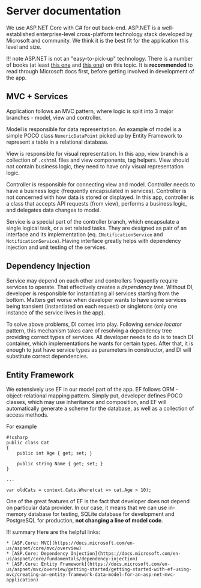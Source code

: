 # Server documentation

We use ASP.NET Core with C# for out back-end.
ASP.NET is a well-established enterprise-level cross-platform technology stack developed by Microsoft and community.
We think it is the best fit for the application this level and size.

!!! note
	ASP.NET is not an "easy-to-pick-up" technology.
	There is a number of books (at least [this one](https://www.apress.com/us/book/9781484203989) and [this one](https://www.apress.com/us/book/9781484213339)) on this topic.
	It is **recommended** to read through Microsoft docs first, before getting involved in development of the app.

## MVC + Services

Application follows an MVC pattern, where logic is split into 3 major branches - model, view and controller.

Model is responsible for data representation. 
An example of model is a simple POCO class `NumericDataPoint` picked up by Entity Framework to represent a table in a relational database.

View is responsible for visual representation. 
In this app, view branch is a collection of `.cshtml` files and view components, tag helpers. View should not contain business logic, they need to have only visual representation logic.

Controller is responsible for connecting view and model.
Controller needs to have a business logic (frequently encapsulated in services).
Controller is not concerned with how data is stored or displayed.
In this app, controller is a class that accepts API requests (from view), performs a business logic, and delegates data changes to model.

Service is a special part of the controller branch, which encapsulate a single logical task, or a set related tasks.
They are designed as pair of an interface and its implementation (eq. `INotificationService` and `NotificationService`).
Having interface greatly helps with dependency injection and unit testing of the services.

## Dependency Injection

Service may depend on each other and controllers frequently require services to operate.
That effectively creates a *dependency tree*.
Without DI, developer is responsible for instantiating all services starting from the bottom.
Matters get worse when developer wants to have some services being transient (instantiated on each request) or singletons (only one instance of the service lives in the app).

To solve above problems, DI comes into play.
Following *service locator* pattern, this mechanism takes care of resolving a dependency tree providing correct types of services.
All developer needs to do is to teach DI container, which implementations he wants for certain types.
After that, it is enough to just have service types as parameters in constructor, and DI will substitute correct dependencies.

## Entity Framework

We extensively use EF in our model part of the app.
EF follows ORM - object-relational mapping pattern.
Simply put, developer defines POCO classes, which may use inheritance and composition, and EF will automatically generate a scheme for the database, as well as a collection of access methods.

For example

	#!csharp
	public class Cat
	{
		public int Age { get; set; }

		public string Name { get; set; }
	}

	...

	var oldCats = context.Cats.Where(cat => cat.Age > 10);

One of the great features of EF is the fact that developer does not depend on particular data provider.
In our case, it means that we can use in-memory database for testing, SQLite database for development and PostgreSQL for production, **not changing a line of model code**.

!!! summary
    Here are the helpful links:
	
	* [ASP.Core: MVC](https://docs.microsoft.com/en-us/aspnet/core/mvc/overview)
	* [ASP.Core: Dependency Injection](https://docs.microsoft.com/en-us/aspnet/core/fundamentals/dependency-injection)
	* [ASP.Core: Entity Framework](https://docs.microsoft.com/en-us/aspnet/mvc/overview/getting-started/getting-started-with-ef-using-mvc/creating-an-entity-framework-data-model-for-an-asp-net-mvc-application)
